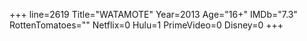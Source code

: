 +++
line=2619
Title="WATAMOTE"
Year=2013
Age="16+"
IMDb="7.3"
RottenTomatoes=""
Netflix=0
Hulu=1
PrimeVideo=0
Disney=0
+++

